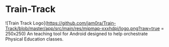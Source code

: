 # Train-Track
![Train Track Logo](https://github.com/jam0ra/Train-Track/blob/master/app/src/main/res/mipmap-xxxhdpi/logo.png?raw=true = 250x250)
An teaching tool for Android designed to help orchestrate Physical Education classes.
